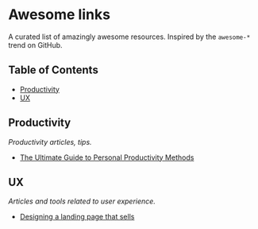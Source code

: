 # Awesome links
A curated list of amazingly awesome resources. Inspired by the `awesome-*` trend on GitHub.

## Table of Contents
- [Productivity](#productivity)
- [UX](#ux)

## Productivity
*Productivity articles, tips.*

* [The Ultimate Guide to Personal Productivity Methods](https://blog.todoist.com/2015/11/30/ultimate-guide-personal-productivity-methods/)

## UX
*Articles and tools related to user experience.*

* [Designing a landing page that sells](https://blog.activecollab.com/designing-a-landing-page-that-sells-2102afc67024)